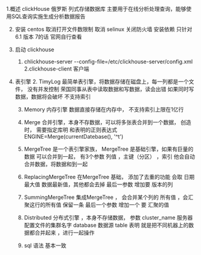1.概述
    clickHouse 俄罗斯 列式存储数据库 主要用于在线分析处理查询，能够使用SQL查询实施生成分析数据报告

2. 安装
    centos 取消打开文件数限制
    取消 selinux
    关闭防火墙
    安装依赖
    只针对6.1 版本 7的话  官网自行查看

3. 启动 clickhouse
    1. chlickhouse-server --config-file=/etc/clickhouse-server/config.xml
    2.clickhouse-client 客户端

4. 表引擎
    2. TimyLog
        最简单表引擎，将数据存储在磁盘上，每一列都是一个文件，
        没有并发控制
        荣国同事从表中读取数据和写数据，读会出错
        如果同时写数据，数据将会破坏
        不支持索引
    
    3. Memory 内存引擎
        数据直接存储在内存中， 不支持索引上限在1亿行
    
    4. Merge
        合并引擎，本身不存数据，可以将多张表合并到一个数据， 创造时， 需要指定库明 和表明的正则表达式
        ENGINE=Merge(currentDatebase(), '^t')
    
    5. MergeTree
        是一个表引擎家族， MergeTree 是基础引擎，如果有巨量的数据 可以合并到一起， 有3个参数 列值 ，主键（分区） ，索引
        他会自动合并数据，将数据和到一起

    6. ReplacingMergeTree
        在MergeTree 基础， 添加了去重的功能
        会取 日期最大值 数据最新值，其他都会去掉
        最后一参数 增加要 版本的列
    
    7. SummingMergeTree
        集成MergeTree ， 会合并某个列的 所有值 ，会汇聚这行的所有值 保留一条
        最后一个参数 增加一个 要 汇聚的值
    
    8. Distributed
        分布式引擎 ，本身不存储数据，
        参数
        cluster_name 服务器配置文件的集群名字
        database 数据源
        table 表明
        就是把不同机器上的数据都合并起来 ，进行一起操作
    
    9. sql 语法 基本一致
    
